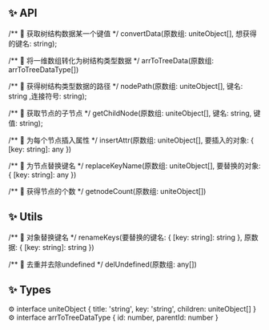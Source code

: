 ## ✨ API


/**
  🌈 获取树结构数据某一个键值
*/
convertData(原数组: uniteObject[],  想获得的键名: string);

/**
  🌈 将一维数组转化为树结构类型数据
*/
arrToTreeData(原数组: arrToTreeDataType[])

/**
  🌈 获得树结构类型数据的路径
*/
nodePath(原数组: uniteObject[], 键名: string ,连接符号: string);


/**
  🌈 获取节点的子节点
*/
getChildNode(原数组: uniteObject[], 键名: string, 键值: string);

/**
 🌈 为每个节点插入属性
*/
insertAttr(原数组: uniteObject[], 要插入的对象: { [key: string]: any })

/**
 🌈 为节点替换键名
*/
replaceKeyName(原数组: uniteObject[], 要替换的对象: { [key: string]: any })

/**
 🌈 获得节点的个数
*/
getnodeCount(原数组: uniteObject[])


## ✨ Utils


/**
 🌈 对象替换键名
*/
renameKeys(要替换的键名: { [key: string]: string }, 原数据: { [key: string]: string })

/**
 🌈 去重并去除undefined
*/
delUndefined(原数组: any[])


## ✨ Types  
⚙️ interface uniteObject {
  title: 'string',
  key: 'string',
  children:  uniteObject[]
}
⚙️ interface arrToTreeDataType {
  id: number, parentId: number
}
